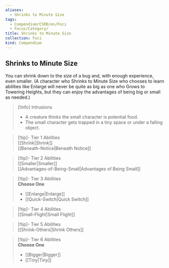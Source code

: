 ```yaml
---
aliases:
  - Shrinks to Minute Size
tags:
  - Compendium/CSRD/en/Foci
  - Focus/Category/
title: Shrinks to Minute Size
collection: Foci
kind: Compendium
---
```

## Shrinks to Minute Size  
You can shrink down to the size of a bug and, with enough experience, even smaller. (A character who Shrinks to Minute Size who chooses to learn abilities like Enlarge will never be quite as big as one who Grows to Towering Heights, but they can enjoy the advantages of being big or small as needed.)  

>[!info] Intrusions  
>- A creature thinks the small character is potential food.  
>- The small character gets trapped in a tiny space or under a falling object.  


>[!tip]- Tier 1 Abilities  
> [[Shrink|Shrink]]  
> [[Beneath-Notice|Beneath Notice]]  


>[!tip]- Tier 2 Abilities  
> [[Smaller|Smaller]]  
> [[Advantages-of-Being-Small|Advantages of Being Small]]  


>[!tip]- Tier 3 Abilities  
> **Choose One**  
>- [[Enlarge|Enlarge]]  
>- [[Quick-Switch|Quick Switch]]  


>[!tip]- Tier 4 Abilities  
> [[Small-Flight|Small Flight]]  


>[!tip]- Tier 5 Abilities  
> [[Shrink-Others|Shrink Others]]  


>[!tip]- Tier 6 Abilities  
> **Choose One**  
>- [[Bigger|Bigger]]  
>- [[Tiny|Tiny]]